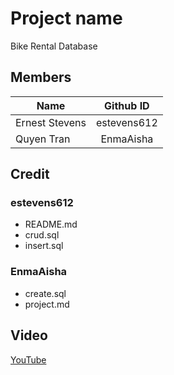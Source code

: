 # Project name	
Bike Rental Database

## Members
| Name | Github ID |
|------|:--------: |
| Ernest Stevens | estevens612 |
| Quyen Tran | EnmaAisha |

## Credit
### estevens612
* README.md
* crud.sql
* insert.sql

### EnmaAisha
* create.sql	<!-- create.sql made by EnmaAisha, uploaded by estevens612 -->
* project.md

## Video
[YouTube](https://youtube.com/) <!-- temp link until video is made -->